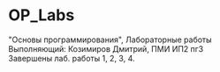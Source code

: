 # OP_Labs  
"Основы программирования", Лабораторные работы  
Выполняющий: Козимиров Дмитрий, ПМИ ИП2 пг3  
Завершены лаб. работы 1, 2, 3, 4.
